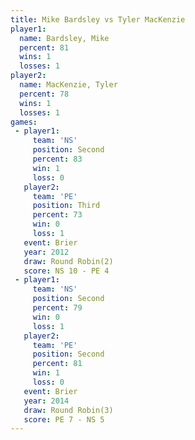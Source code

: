 ```yaml
---
title: Mike Bardsley vs Tyler MacKenzie
player1:                
  name: Bardsley, Mike  
  percent: 81           
  wins: 1               
  losses: 1             
player2:                
  name: MacKenzie, Tyler
  percent: 78           
  wins: 1               
  losses: 1             
games:
 - player1:          
     team: 'NS'      
     position: Second
     percent: 83     
     win: 1          
     loss: 0         
   player2:         
     team: 'PE'     
     position: Third
     percent: 73    
     win: 0         
     loss: 1        
   event: Brier        
   year: 2012          
   draw: Round Robin(2)
   score: NS 10 - PE 4 
 - player1:          
     team: 'NS'      
     position: Second
     percent: 79     
     win: 0          
     loss: 1         
   player2:          
     team: 'PE'      
     position: Second
     percent: 81     
     win: 1          
     loss: 0         
   event: Brier        
   year: 2014          
   draw: Round Robin(3)
   score: PE 7 - NS 5  
---
```

